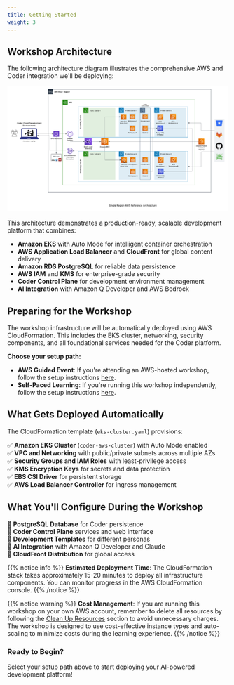 ```yaml
---
title: Getting Started
weight: 3
---
```


## Workshop Architecture

The following architecture diagram illustrates the comprehensive AWS and Coder integration we'll be deploying:

![architecture diagram](/static/images/AWSCoderSingleRegionv1-0.png)

This architecture demonstrates a production-ready, scalable development platform that combines:

- **Amazon EKS** with Auto Mode for intelligent container orchestration
- **AWS Application Load Balancer** and **CloudFront** for global content delivery
- **Amazon RDS PostgreSQL** for reliable data persistence
- **AWS IAM** and **KMS** for enterprise-grade security
- **Coder Control Plane** for development environment management
- **AI Integration** with Amazon Q Developer and AWS Bedrock

## Preparing for the Workshop

The workshop infrastructure will be automatically deployed using AWS CloudFormation. This includes the EKS cluster, networking, security components, and all foundational services needed for the Coder platform.

**Choose your setup path:**

- **AWS Guided Event**: If you're attending an AWS-hosted workshop, follow the setup instructions [here](../0_getting-started/01-aws-event/).
- **Self-Paced Learning**: If you're running this workshop independently, follow the setup instructions [here](../0_getting-started/02-own-account/).

## What Gets Deployed Automatically

The CloudFormation template (`eks-cluster.yaml`) provisions:

✅ **Amazon EKS Cluster** (`coder-aws-cluster`) with Auto Mode enabled  
✅ **VPC and Networking** with public/private subnets across multiple AZs  
✅ **Security Groups and IAM Roles** with least-privilege access  
✅ **KMS Encryption Keys** for secrets and data protection  
✅ **EBS CSI Driver** for persistent storage  
✅ **AWS Load Balancer Controller** for ingress management  

## What You'll Configure During the Workshop

🔧 **PostgreSQL Database** for Coder persistence  
🔧 **Coder Control Plane** services and web interface  
🔧 **Development Templates** for different personas  
🔧 **AI Integration** with Amazon Q Developer and Claude  
🔧 **CloudFront Distribution** for global access  

{{% notice info %}}
**Estimated Deployment Time**: The CloudFormation stack takes approximately 15-20 minutes to deploy all infrastructure components. You can monitor progress in the AWS CloudFormation console.
{{% /notice %}}

{{% notice warning %}}
**Cost Management**: If you are running this workshop on your own AWS account, remember to delete all resources by following the [Clean Up Resources](/90-cleanup) section to avoid unnecessary charges. The workshop is designed to use cost-effective instance types and auto-scaling to minimize costs during the learning experience.
{{% /notice %}}

### Ready to Begin?
Select your setup path above to start deploying your AI-powered development platform!
